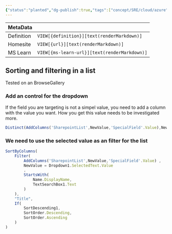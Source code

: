 ```yaml
---
{"status":"planted","dg-publish":true,"tags":["concept/SRE/cloud/azure"],"creation_date":"2024-05-07 16:32","definition":"undefined","ms-learn-url":"undefined","url":"undefined","aliases":null,"permalink":"/concepts/power-apps/","dgPassFrontmatter":true}
---
```



| MetaData   |                                              |
| ---------- | -------------------------------------------- |
| Definition | `VIEW[{definition}][text(renderMarkdown)]`   |
| Homesite   | `VIEW[{url}][text(renderMarkdown)]`          |
| MS Learn   | `VIEW[{ms-learn-url}][text(renderMarkdown)]` |


## Sorting and filtering in a list

Tested on an BrowseGallery

### Add an control for the dropdown

If the field you are targeting is not a simpel value, you need to add a column with the value you want. How you get this value needs to be investigated more.

```javascript
Distinct(AddColumns('SharepointList',NewValue,'SpecialField'.Value),NewValue)
```

### We need to use the selected value as an filter for the list

```javascript
SortByColumns(
    Filter(
        AddColumns('SharepointList',NewValue,'SpecialField'.Value) ,
        NewValue = Dropdown1.SelectedText.Value
        ,
        StartsWith(
            Name.DisplayName,
            TextSearchBox1.Text
        )
    ),
    "Title",
    If(
        SortDescending1,
        SortOrder.Descending,
        SortOrder.Ascending
    )
)
```

